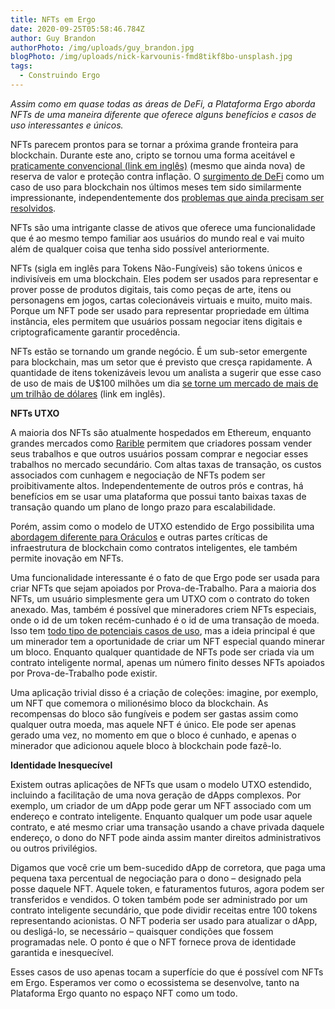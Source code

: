 ```yaml
---
title: NFTs em Ergo
date: 2020-09-25T05:58:46.784Z
author: Guy Brandon
authorPhoto: /img/uploads/guy_brandon.jpg
blogPhoto: /img/uploads/nick-karvounis-fmd8tikf8bo-unsplash.jpg
tags:
  - Construindo Ergo
---
```

<!--StartFragment-->

*Assim como em quase todas as áreas de DeFi, a Plataforma Ergo aborda NFTs de uma maneira diferente que oferece alguns benefícios e casos de uso interessantes e únicos.*

NFTs parecem prontos para se tornar a próxima grande fronteira para blockchain. Durante este ano, cripto se tornou uma forma aceitável e [praticamente convencional (link em inglês)](https://ir.microstrategy.com/news-releases/news-release-details/microstrategy-adopts-bitcoin-primary-treasury-reserve-asset) (mesmo que ainda nova) de reserva de valor e proteção contra inflação. O [surgimento de DeFi](https://ergoplatform.org/pt/blog/2020-09-03-some-thoughts-about-defi-yield-farming-and-how-open-systems-should-be-used/) como um caso de uso para blockchain nos últimos meses tem sido similarmente impressionante, independentemente dos [problemas que ainda precisam ser resolvidos](https://ergoplatform.org/pt/blog/2020-09-17-defi-finance-but-not-always-decentralised/).

NFTs são uma intrigante classe de ativos que oferece uma funcionalidade que é ao mesmo tempo familiar aos usuários do mundo real e vai muito além de qualquer coisa que tenha sido possível anteriormente.

NFTs (sigla em inglês para Tokens Não-Fungíveis) são tokens únicos e indivisíveis em uma blockchain. Eles podem ser usados para representar e prover posse de produtos digitais, tais como peças de arte, itens ou personagens em jogos, cartas colecionáveis virtuais  e muito, muito mais. Porque um NFT pode ser usado para representar propriedade em última instância, eles permitem que usuários possam negociar itens digitais e criptograficamente garantir procedência.

NFTs estão se tornando um grande negócio. É um sub-setor emergente para blockchain, mas um setor que é previsto que cresça rapidamente. A quantidade de itens tokenizáveis levou um analista a sugerir que esse caso de uso de mais de U$100 milhões um dia [se torne um mercado de mais de um trilhão de dólares](https://news.bitcoin.com/the-tokenized-metaverse-non-fungible-token-sales-to-surpass-100-million/) (link em inglês).

**NFTs UTXO**

A maioria dos NFTs são atualmente hospedados em Ethereum, enquanto grandes mercados como [Rarible](https://rarible.com/) permitem que criadores possam vender seus trabalhos e que outros usuários possam comprar e negociar esses trabalhos no mercado secundário. Com altas taxas de transação, os custos associados com cunhagem e negociação de NFTs podem ser proibitivamente altos. Independentemente de outros prós e contras, há benefícios em se usar uma plataforma que possui tanto baixas taxas de transação quando um plano de longo prazo para escalabilidade.

Porém, assim como o modelo de UTXO estendido de Ergo possibilita uma [abordagem diferente para Oráculos](https://ergoplatform.org/pt/blog/2020-08-31-ergos-oracle-pools-and-what-they-mean-for-the-ecosystem/) e outras partes críticas de infraestrutura de blockchain como contratos inteligentes, ele também permite inovação em NFTs.

Uma funcionalidade interessante é o fato de que Ergo pode ser usada para criar NFTs que sejam apoiados por Prova-de-Trabalho. Para a maioria dos NFTs, um usuário simplesmente gera um UTXO com o contrato do token anexado. Mas, também é possível que mineradores criem NFTs especiais, onde o id de um token recém-cunhado é o id de uma transação de moeda. Isso tem [todo tipo de potenciais casos de uso](https://www.ergoforum.org/t/proof-of-work-backed-tokens/224/2), mas a ideia principal é que um minerador tem a oportunidade de criar um NFT especial quando minerar um bloco. Enquanto qualquer quantidade de NFTs pode ser criada via um contrato inteligente normal, apenas um número finito desses NFTs apoiados por Prova-de-Trabalho pode existir.

Uma aplicação trivial disso é a criação de coleções: imagine, por exemplo, um NFT que comemora o milionésimo bloco da blockchain. As recompensas do bloco são fungíveis e podem ser gastas assim como qualquer outra moeda, mas aquele NFT é único. Ele pode ser apenas gerado uma vez, no momento em que o bloco é cunhado, e apenas o minerador que adicionou aquele bloco à blockchain pode fazê-lo.

**Identidade Inesquecível**

Existem outras aplicações de NFTs que usam o modelo UTXO estendido, incluindo a facilitação de uma nova geração de dApps complexos. Por exemplo, um criador de um dApp pode gerar um NFT associado com um endereço e contrato inteligente. Enquanto qualquer um pode usar aquele contrato, e até mesmo criar uma transação usando a chave privada daquele endereço, o dono do NFT pode ainda assim manter direitos administrativos ou outros privilégios.

Digamos que você crie um bem-sucedido dApp de corretora, que paga uma pequena taxa percentual de negociação para o dono – designado pela posse daquele NFT. Aquele token, e faturamentos futuros, agora podem ser transferidos e vendidos. O token também pode ser administrado por um contrato inteligente secundário, que pode dividir receitas entre 100 tokens representando acionistas. O NFT poderia ser usado para atualizar o dApp, ou desligá-lo, se necessário – quaisquer condições que fossem programadas nele. O ponto é que o NFT fornece prova de identidade garantida e inesquecível.

Esses casos de uso apenas tocam a superfície do que é possível com NFTs em Ergo. Esperamos ver como o ecossistema se desenvolve, tanto na Plataforma Ergo quanto no espaço NFT como um todo.

<!--EndFragment-->